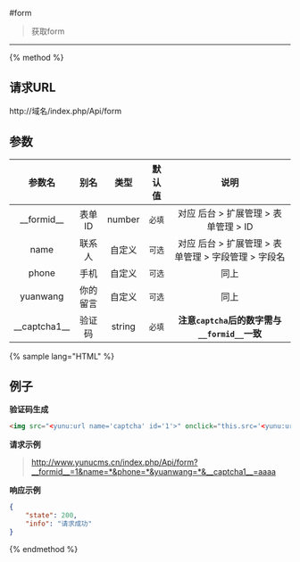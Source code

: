 #form

> 获取form

---

{% method %}

## 请求URL

http://域名/index.php/Api/form

## 参数

|参数名|别名|类型|默认值|说明|
|:----:|:--:|:--:|:----:|:--:|
|\_\_formid\_\_|表单ID|number|`必填`|对应 后台 > 扩展管理 > 表单管理 > ID|
|name|联系人|自定义|`可选`|对应 后台 > 扩展管理 > 表单管理 > 字段管理 > 字段名|
|phone|手机|自定义|`可选`|同上|
|yuanwang|你的留言|自定义|`可选`|同上|
|\_\_captcha1\_\_|验证码|string|`必填`|**注意`captcha`后的数字需与`__formid__`一致**|

{% sample lang="HTML" %}

## 例子

**验证码生成**

```html
<img src="<yunu:url name='captcha' id='1'>" onclick="this.src='<yunu:url name='captcha' id='1'>'" />
```

**请求示例**

> http://www.yunucms.cn/index.php/Api/form?__formid__=1&name=*&phone=*&yuanwang=*&__captcha1__=aaaa

**响应示例**

```json
{
    "state": 200,
    "info": "请求成功"
}
```

{% endmethod %}
